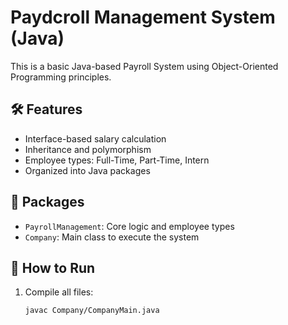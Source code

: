 # Paydcroll Management System (Java)

This is a basic Java-based Payroll System using Object-Oriented Programming principles.

## 🛠 Features
- Interface-based salary calculation
- Inheritance and polymorphism
- Employee types: Full-Time, Part-Time, Intern
- Organized into Java packages

## 📂 Packages
- `PayrollManagement`: Core logic and employee types
- `Company`: Main class to execute the system

## 🔧 How to Run
1. Compile all files:
   ```bash
   javac Company/CompanyMain.java